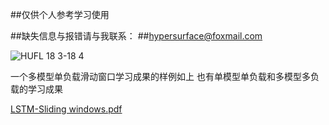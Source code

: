##仅供个人参考学习使用

##缺失信息与报错请与我联系：
##hypersurface@foxmail.com

![HUFL 18 3-18 4](https://github.com/yokiYuzi/Pred_Modle-For-Load-Info/assets/76743561/9fa62a93-4a5c-4a3b-b58a-2ab6a91687a6)

一个多模型单负载滑动窗口学习成果的样例如上
也有单模型单负载和多模型多负载的学习成果


[LSTM-Sliding windows.pdf](https://github.com/yokiYuzi/Pred_Modle-For-Load-Info/files/15367069/LSTM-Sliding.windows.pdf)

